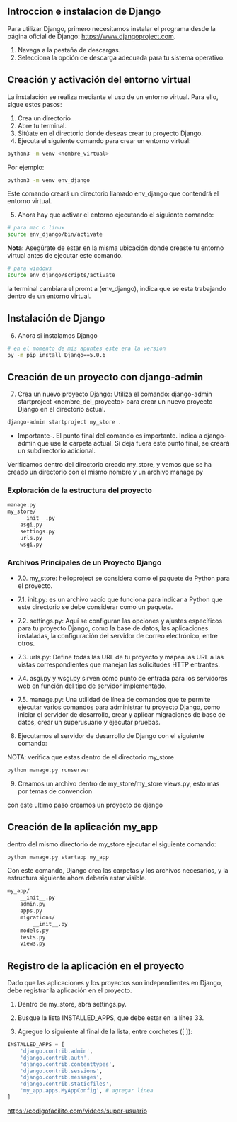 ## Introccion e instalacion de Django

Para utilizar Django, primero necesitamos instalar el programa desde la página oficial de Django: https://www.djangoproject.com.

1. Navega a la pestaña de descargas.
2. Selecciona la opción de descarga adecuada para tu sistema operativo.

## Creación y activación del entorno virtual

La instalación se realiza mediante el uso de un entorno virtual. Para ello, sigue estos pasos:

1. Crea un directorio
2. Abre tu terminal.
3. Sitúate en el directorio donde deseas crear tu proyecto Django.
4. Ejecuta el siguiente comando para crear un entorno virtual:

```bash
python3 -m venv <nombre_virtual>
```

Por ejemplo:

```bash
python3 -m venv env_django
```

Este comando creará un directorio llamado env_django que contendrá el entorno virtual.

5. Ahora hay que activar el entorno ejecutando el siguiente comando:

```bash
# para mac o linux
source env_django/bin/activate
```

**Nota:** Asegúrate de estar en la misma ubicación donde creaste tu entorno virtual antes de ejecutar este comando.

```bash
# para windows
source env_django/scripts/activate
```

la terminal cambiara el promt a (env_django), indica que se esta trabajando dentro de un entorno virtual.

## Instalación de Django

6. Ahora si instalamos Django

```bash
# en el momento de mis apuntes este era la version
py -m pip install Django==5.0.6
```

## Creación de un proyecto con django-admin

7. Crea un nuevo proyecto Django: Utiliza el comando: django-admin startproject <nombre_del_proyecto> para crear un nuevo proyecto Django en el directorio actual.

```bash
django-admin startproject my_store .
```

- Importante-. El punto final del comando es importante. Indica a django-admin que use la carpeta actual. Si deja fuera este punto final, se creará un subdirectorio adicional.

Verificamos dentro del directorio creado my_store, y vemos que se ha creado un directorio con el mismo nombre y un archivo manage.py

### Exploración de la estructura del proyecto

```bash
manage.py
my_store/
    __init__.py
    asgi.py
    settings.py
    urls.py
    wsgi.py
```

### Archivos Principales de un Proyecto Django

- 7.0. my_store: helloproject se considera como el paquete de Python para el proyecto.

- 7.1. init.py: es un archivo vacío que funciona para indicar a Python que este directorio se debe considerar como un paquete.

- 7.2. settings.py: Aquí se configuran las opciones y ajustes específicos para tu proyecto Django, como la base de datos, las aplicaciones instaladas, la configuración del servidor de correo electrónico, entre otros.

- 7.3. urls.py: Define todas las URL de tu proyecto y mapea las URL a las vistas correspondientes que manejan las solicitudes HTTP entrantes.

- 7.4. asgi.py y wsgi.py sirven como punto de entrada para los servidores web en función del tipo de servidor implementado.

- 7.5. manage.py: Una utilidad de línea de comandos que te permite ejecutar varios comandos para administrar tu proyecto Django, como iniciar el servidor de desarrollo, crear y aplicar migraciones de base de datos, crear un superusuario y ejecutar pruebas.

8. Ejecutamos el servidor de desarrollo de Django con el siguiente comando:

NOTA: verifica que estas dentro de el directorio my_store

```bash
python manage.py runserver
```

9. Creamos un archivo dentro de my_store/my_store views.py, esto mas por temas de convencion

con este ultimo paso creamos un proyecto de django

## Creación de la aplicación my_app

dentro del mismo directorio de my_store ejecutar el siguiente comando:

```bash
python manage.py startapp my_app
```

Con este comando, Django crea las carpetas y los archivos necesarios, y la estructura siguiente ahora debería estar visible.

```bash
my_app/
    __init__.py
    admin.py
    apps.py
    migrations/
        __init__.py
    models.py
    tests.py
    views.py
```

## Registro de la aplicación en el proyecto

Dado que las aplicaciones y los proyectos son independientes en Django, debe registrar la aplicación en el proyecto.

1. Dentro de my_store, abra settings.py.

2. Busque la lista INSTALLED_APPS, que debe estar en la línea 33.

3. Agregue lo siguiente al final de la lista, entre corchetes ([ ]):

```py
INSTALLED_APPS = [
    'django.contrib.admin',
    'django.contrib.auth',
    'django.contrib.contenttypes',
    'django.contrib.sessions',
    'django.contrib.messages',
    'django.contrib.staticfiles',
    'my_app.apps.MyAppConfig', # agregar linea
]
```

https://codigofacilito.com/videos/super-usuario
